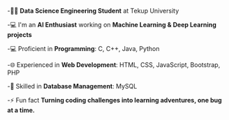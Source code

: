 -👩‍💻 **Data Science Engineering Student** at Tekup University
  
-💻 I'm an **AI Enthusiast** working on **Machine Learning & Deep Learning projects**
  
-💻 Proficient in **Programming**: C, C++, Java, Python
  
-🌐 Experienced in **Web Development**: HTML, CSS, JavaScript, Bootstrap, PHP
  
-💾 Skilled in **Database Management**: MySQL
  
-⚡ Fun fact **Turning coding challenges into learning adventures, one bug at a time.**



<!---
WalaaHidaya/WalaaHidaya is a ✨ special ✨ repository because its `README.md` (this file) appears on your GitHub profile.
You can click the Preview link to take a look at your changes.
--->
